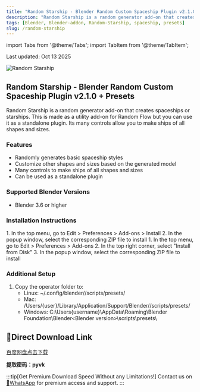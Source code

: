 ```yaml
---
title: "Random Starship - Blender Random Custom Spaceship Plugin v2.1.0 + Presets"
description: "Random Starship is a random generator add-on that creates spaceships or starships with many controls to make ships of all shapes and sizes."
tags: [Blender, Blender-addon, Random-Starship, spaceship, presets]
slug: /random-starship
---
```


import Tabs from '@theme/Tabs';
import TabItem from '@theme/TabItem';

Last updated: Oct 13 2025

![Random Starship](https://www.gfxcamp.com/wp-content/uploads/2023/07/Random-Starship.jpg)

## Random Starship - Blender Random Custom Spaceship Plugin v2.1.0 + Presets

Random Starship is a random generator add-on that creates spaceships or starships. This is made as a utility add-on for Random Flow but you can use it as a standalone plugin. Its many controls allow you to make ships of all shapes and sizes.

### Features

- Randomly generates basic spaceship styles
- Customize other shapes and sizes based on the generated model
- Many controls to make ships of all shapes and sizes
- Can be used as a standalone plugin

### Supported Blender Versions

- Blender 3.6 or higher

### Installation Instructions

<Tabs>
<TabItem value="blender4" label="Blender 4.x or Lower" default>
1. In the top menu, go to Edit > Preferences > Add-ons > Install
2. In the popup window, select the corresponding ZIP file to install
</TabItem>
<TabItem value="blender41" label="Blender 4.1 or Higher">
1. In the top menu, go to Edit > Preferences > Add-ons
2. In the top right corner, select "Install from Disk"
3. In the popup window, select the corresponding ZIP file to install
</TabItem>
</Tabs>

### Additional Setup

1. Copy the operator folder to:
   - Linux: ~/.config/blender/<Blender version>/scripts/presets/
   - Mac: /Users/{user}/Library/Application/Support/Blender/<Blender version>/scripts/presets/
   - Windows: C:\Users\{username}\AppData\Roaming\Blender Foundation\Blender\<Blender version>\scripts\presets\

## 🚀Direct Download Link

[百度网盘点击下载](https://pan.baidu.com/s/11kogT20CWmn545d-Ypayaw?pwd=pyvk)

**提取密码：pyvk**

:::tip[Get Premium Download Speed Without any Limitations!]
Contact us on [💬WhatsApp](https://wa.me/+8613237610083) for premium  access and support.
:::
